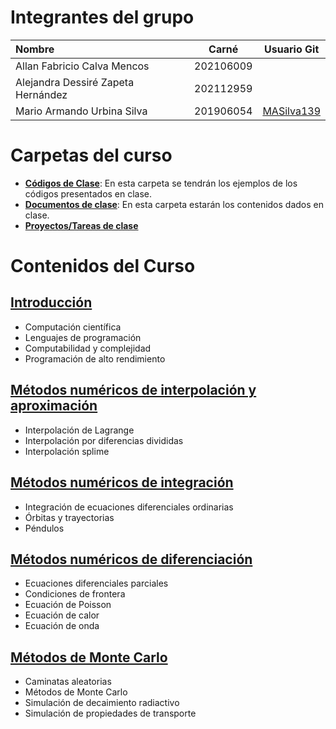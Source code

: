 # Integrantes del grupo

| Nombre | Carné | Usuario Git |
| :------| :-------: | :------: |
| Allan Fabricio Calva Mencos | 202106009 |  |
| Alejandra Dessiré Zapeta Hernández | 202112959 |  |
| Mario Armando Urbina Silva | 201906054 | [MASilva139](https://github.com/MASilva139) |

# Carpetas del curso
* [**Códigos de Clase**](Códigos-c): En esta carpeta se tendrán los ejemplos de los códigos presentados en clase. 
* [**Documentos de clase**](Notas): En esta carpeta estarán los contenidos dados en clase.
* [**Proyectos/Tareas de clase**](Trabajos)

# Contenidos del Curso

## [Introducción]()
* Computación científica
* Lenguajes de programación
* Computabilidad y complejidad
* Programación de alto rendimiento

## [Métodos numéricos de interpolación y aproximación]()
* Interpolación de Lagrange
* Interpolación por diferencias divididas
* Interpolación splime

## [Métodos numéricos de integración]()
* Integración de ecuaciones diferenciales ordinarias
* Órbitas y trayectorias
* Péndulos

## [Métodos numéricos de diferenciación]()
* Ecuaciones diferenciales parciales
* Condiciones de frontera
* Ecuación de Poisson
* Ecuación de calor
* Ecuación de onda

## [Métodos de Monte Carlo]()
* Caminatas aleatorias
* Métodos de Monte Carlo
* Simulación de decaimiento radiactivo
* Simulación de propiedades de transporte
